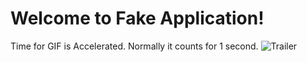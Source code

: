 # Welcome to Fake Application!
Time for GIF is Accelerated. Normally it counts for 1 second.
![Trailer](https://user-images.githubusercontent.com/41118490/99568162-2380f880-29e0-11eb-827b-d63345770d47.gif)
